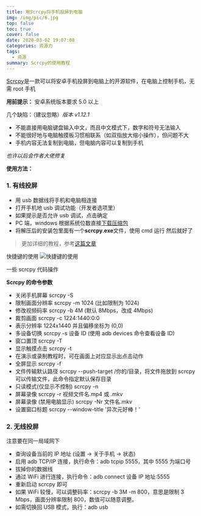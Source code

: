 ```yaml
---
title: 用Scrcpy将手机投屏到电脑
img: /img/pic/6.jpg
top: false
toc: true
cover: false
date: 2020-03-02 19:07:08
categories: 资源力
tags:
  - 资源
summary: Scrcpy的使用教程
---
```


[Scrcpy](https://github.com/Genymobile/scrcpy)是一款可以将安卓手机投屏到电脑上的开源软件，在电脑上控制手机，无需 root 手机

<!--more-->

**用前提示：**
安卓系统版本要求 5.0 以上

几个缺陷：（建议忽略）_版本 v1.12.1_

- 不能直接用电脑键盘输入中文，而且中文模式下，数字和符号无法输入
- 不能很好地与电脑触摸板习惯相联系（如双指放大缩小操作），但问题不大
- 手机内容无法复制到电脑，但电脑内容可以复制到手机

_也许以后会作者大佬修复_

**使用方法：**

### 1. 有线投屏

- 用 usb 数据线将手机和电脑相连接
- 打开手机地 usb 调试功能（开发者选项里）
- 如果提示是否允许 usb 调试，点击确定
- PC 端，windows 根据系统位数直接[下载压缩包](https://github.com/Genymobile/scrcpy/releases)
- 将解压后的安装包里面有一个**scrcpy.exe**文件，使用 cmd 运行
  然后就好了

> 更加详细的教程，参考[这篇文章](https://www.iplaysoft.com/scrcpy.html)

快捷键的使用
![快捷键的使用](https://raw.githubusercontent.com/yq010105/Blog_images/master/img/scrcpy.png)

一些 scrcpy 代码操作

**Scrcpy 的命令参数**

- 关闭手机屏幕 scrcpy -S
- 限制画面分辨率 scrcpy -m 1024 (比如限制为 1024)
- 修改视频码率 scrcpy -b 4M (默认 8Mbps，改成 4Mbps)
- 裁剪画面 scrcpy -c 1224:1440:0:0
- 表示分辨率 1224x1440 并且偏移坐标为 (0,0)
- 多设备切换 scrcpy -s 设备 ID (使用 adb devices 命令查看设备 ID)
- 窗口置顶 scrcpy -T
- 显示触摸点击 scrcpy -t
- 在演示或录制教程时，可在画面上对应显示出点击动作
- 全屏显示 scrcpy -f
- 文件传输默认路径 scrcpy --push-target /你的/目录，将文件拖放到 scrcpy 可以传输文件，此命令指定默认保存目录
- 只读模式(仅显示不控制) scrcpy -n
- 屏幕录像 scrcpy -r 视频文件名.mp4 或 .mkv
- 屏幕录像 (禁用电脑显示) scrcpy -Nr 文件名.mkv
- 设置窗口标题 scrcpy --window-title '异次元好棒！'

### 2. 无线投屏

注意要在同一局域网下

- 查询设备当前的 IP 地址 (设置 → 关于手机 → 状态)
- 启用 adb TCP/IP 连接，执行命令：adb tcpip 5555，其中 5555 为端口号
- 拔掉你的数据线
- 通过 WiFi 进行连接，执行命令：adb connect 设备 IP 地址:5555
- 重新启动 scrcpy 即可
- 如果 WiFi 较慢，可以调整码率：scrcpy -b 3M -m 800，意思是限制 3 Mbps，画面分辨率限制 800，数值可以随意调整。
- 如需切换回 USB 模式，执行：adb usb
